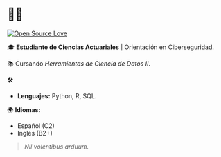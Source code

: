 # 👋🏻

[![Open Source Love](https://badges.frapsoft.com/os/v1/open-source.svg?v=103)](https://github.com/Q-V3pv)

🎓 **Estudiante de Ciencias Actuariales** | Orientación en Ciberseguridad.

📚 Cursando *Herramientas de Ciencia de Datos II*. 


🛠 
- **Lenguajes:** Python, R, SQL.



🌍 **Idiomas:**
- Español (C2)
- Inglés  (B2+)



> *Nil volentibus arduum.*
 

